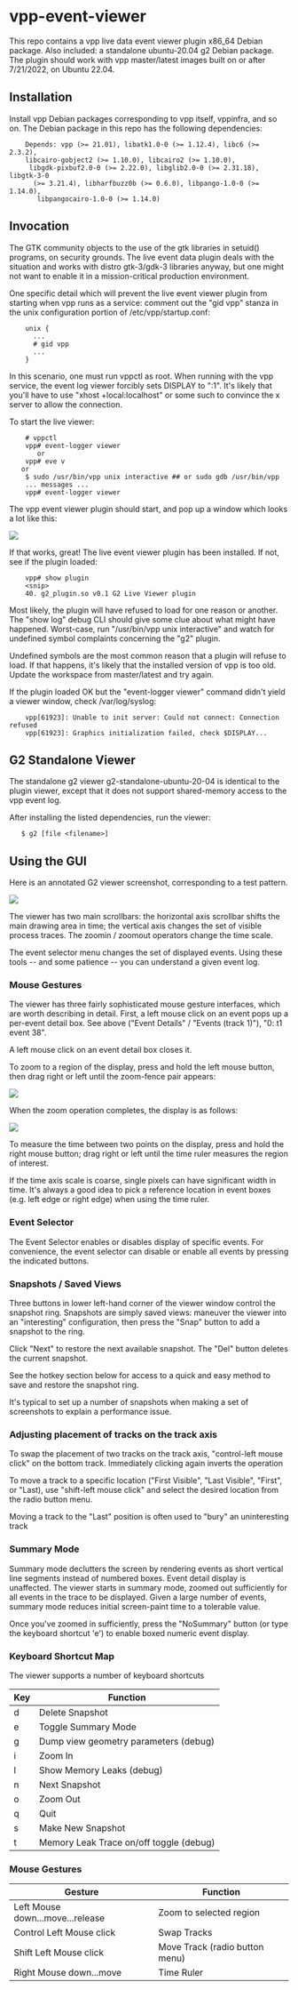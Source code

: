 # vpp-event-viewer

This repo contains a vpp live data event viewer plugin x86_64 Debian
package. Also included: a standalone ubuntu-20.04 g2 Debian
package. The plugin should work with vpp master/latest images built on
or after 7/21/2022, on Ubuntu 22.04.

## Installation

Install vpp Debian packages corresponding to vpp itself, vppinfra, and
so on. The Debian package in this repo has the following dependencies:

```text
    Depends: vpp (>= 21.01), libatk1.0-0 (>= 1.12.4), libc6 (>= 2.3.2),
    libcairo-gobject2 (>= 1.10.0), libcairo2 (>= 1.10.0),
     libgdk-pixbuf2.0-0 (>= 2.22.0), libglib2.0-0 (>= 2.31.18), libgtk-3-0
      (>= 3.21.4), libharfbuzz0b (>= 0.6.0), libpango-1.0-0 (>= 1.14.0),
       libpangocairo-1.0-0 (>= 1.14.0)
```

## Invocation

The GTK community objects to the use of the gtk libraries in setuid()
programs, on security grounds. The live event data plugin deals with
the situation and works with distro gtk-3/gdk-3 libraries anyway, but
one might not want to enable it in a mission-critical production
environment.

One specific detail which will prevent the live event viewer plugin
from starting when vpp runs as a service: comment out the "gid vpp"
stanza in the unix configuration portion of /etc/vpp/startup.conf:

```text
    unix {
      ...
      # gid vpp
      ...
    }
```

In this scenario, one must run vppctl as root. When running with the
vpp service, the event log viewer forcibly sets DISPLAY to ":1". It's
likely that you'll have to use "xhost +local:localhost" or some such
to convince the x server to allow the connection.

To start the live viewer:

```text
    # vppctl
    vpp# event-logger viewer
       or
    vpp# eve v
   or
    $ sudo /usr/bin/vpp unix interactive ## or sudo gdb /usr/bin/vpp
    ... messages ...
    vpp# event-logger viewer
```

The vpp event viewer plugin should start, and pop up a window which looks
a lot like this:

<img src="images/plugin.png" >

If that works, great! The live event viewer plugin has been
installed. If not, see if the plugin loaded:

```text
    vpp# show plugin
    <snip>
    40. g2_plugin.so v0.1 G2 Live Viewer plugin
```

Most likely, the plugin will have refused to load for one reason or
another. The "show log" debug CLI should give some clue about what
might have happened. Worst-case, run "/usr/bin/vpp unix interactive" and
watch for undefined symbol complaints concerning the "g2" plugin.

Undefined symbols are the most common reason that a plugin will refuse
to load. If that happens, it's likely that the installed version of vpp
is too old. Update the workspace from master/latest and try again.

If the plugin loaded OK but the "event-logger viewer" command didn't
yield a viewer window, check /var/log/syslog:

```text
    vpp[61923]: Unable to init server: Could not connect: Connection refused
    vpp[61923]: Graphics initialization failed, check $DISPLAY...
```

## G2 Standalone Viewer

The standalone g2 viewer g2-standalone-ubuntu-20-04 is identical to
the plugin viewer, except that it does not support shared-memory
access to the vpp event log.

After installing the listed dependencies, run the viewer:

```text
   $ g2 [file <filename>]
```

## Using the GUI

Here is an annotated G2 viewer screenshot, corresponding to a test pattern.

<img src="images/stand2.png" >

The viewer has two main scrollbars: the horizontal axis scrollbar
shifts the main drawing area in time; the vertical axis changes the
set of visible process traces.  The zoomin / zoomout operators change
the time scale.

The event selector menu changes the set of displayed events.  Using
these tools -- and some patience -- you can understand a given event
log.


### Mouse Gestures

The viewer has three fairly sophisticated mouse gesture interfaces,
which are worth describing in detail. First, a left mouse click on an
event pops up a per-event detail box. See above ("Event Details" /
"Events (track 1)"), "0: t1 event 38".

A left mouse click on an event detail box closes it.

To zoom to a region of the display, press and hold the left mouse
button, then drag right or left until the zoom-fence pair appears:

<img src="images/zoomfence.png">

When the zoom operation completes, the display is as follows:

<img src="images/postzoom.png">

To measure the time between two points on the display, press and hold
the right mouse button; drag right or left until the time ruler
measures the region of interest.

If the time axis scale is coarse, single pixels can have significant
width in time. It's always a good idea to pick a reference location in
event boxes (e.g. left edge or right edge) when using the time ruler.

### Event Selector

The Event Selector enables or disables display of specific events. For
convenience, the event selector can disable or enable all events by
pressing the indicated buttons.

### Snapshots / Saved Views

Three buttons in lower left-hand corner of the viewer window control
the snapshot ring. Snapshots are simply saved views: maneuver the
viewer into an "interesting" configuration, then press the "Snap"
button to add a snapshot to the ring.

Click "Next" to restore the next available snapshot. The "Del" button
deletes the current snapshot.

See the hotkey section below for access to a quick and easy method to
save and restore the snapshot ring.

It's typical to set up a number of snapshots when making a set of
screenshots to explain a performance issue.

### Adjusting placement of tracks on the track axis

To swap the placement of two tracks on the track axis, "control-left
mouse click" on the bottom track. Immediately clicking again inverts
the operation

To move a track to a specific location ("First Visible", "Last
Visible", "First", or "Last), use "shift-left mouse click" and select
the desired location from the radio button menu.

Moving a track to the "Last" position is often used to "bury" an
uninteresting track

### Summary Mode

Summary mode declutters the screen by rendering events as short
vertical line segments instead of numbered boxes. Event detail display
is unaffected. The viewer starts in summary mode, zoomed out
sufficiently for all events in the trace to be displayed.  Given a
large number of events, summary mode reduces initial screen-paint time
to a tolerable value.

Once you've zoomed in sufficiently, press the "NoSummary" button (or
type the keyboard shortcut 'e') to enable boxed numeric event display.


### Keyboard Shortcut Map

The viewer supports a number of keyboard shortcuts

| Key | Function |
| --- | -------- |
| d   |                Delete Snapshot  |
| e   | Toggle Summary Mode |
| g   | Dump view geometry parameters (debug) |
| i   | Zoom In |
| l   | Show Memory Leaks (debug) |
| n   | Next Snapshot |
| o   | Zoom Out |
| q   | Quit |
| s   | Make New Snapshot |
| t   | Memory Leak Trace on/off toggle (debug) |

### Mouse Gestures

| Gesture | Function |
| ------- | -------- |
| Left Mouse down...move...release | Zoom to selected region |
| Control Left Mouse click | Swap Tracks |
| Shift Left Mouse click | Move Track (radio button menu) |
| Right Mouse down...move | Time Ruler |
